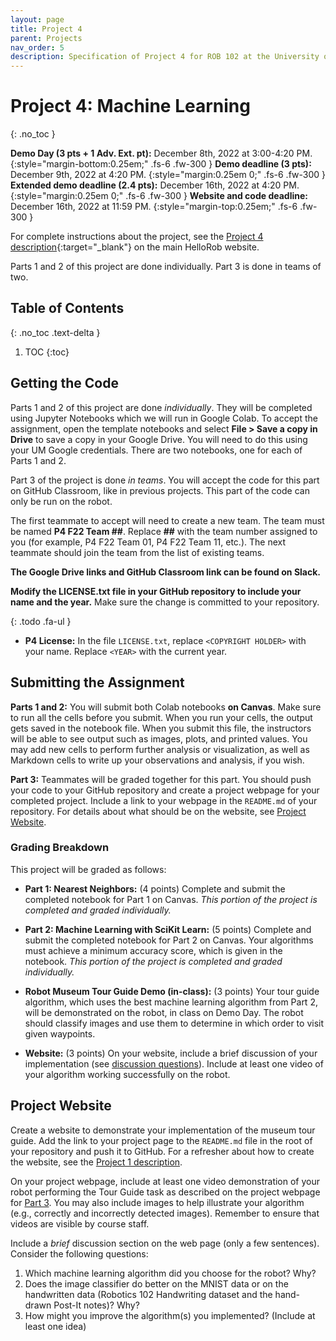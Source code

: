 ```yaml
---
layout: page
title: Project 4
parent: Projects
nav_order: 5
description: Specification of Project 4 for ROB 102 at the University of Michigan.
---
```


# Project 4: Machine Learning
{: .no_toc }

**Demo Day (3 pts + 1 Adv. Ext. pt):** December 8th, 2022 at 3:00-4:20 PM.
{:style="margin-bottom:0.25em;" .fs-6 .fw-300 }
**Demo deadline (3 pts):** December 9th, 2022 at 4:20 PM.
{:style="margin:0.25em 0;" .fs-6 .fw-300 }
**Extended demo deadline (2.4 pts):** December 16th, 2022 at 4:20 PM.
{:style="margin:0.25em 0;" .fs-6 .fw-300 }
**Website and code deadline:** December 16th, 2022 at 11:59 PM.
{:style="margin-top:0.25em;" .fs-6 .fw-300 }

For complete instructions about the project, see the [Project 4 description](https://hellorob.org/projects/p4){:target="_blank"} on the main HelloRob website.

Parts 1 and 2 of this project are done individually. Part 3 is done in teams of two.

## Table of Contents
{: .no_toc .text-delta }

1. TOC
{:toc}

## Getting the Code

Parts 1 and 2 of this project are done *individually*. They will be completed using Jupyter Notebooks which we will run in Google Colab. To accept the assignment, open the template notebooks and select **File > Save a copy in Drive** to save a copy in your Google Drive. You will need to do this using your UM Google credentials. There are two notebooks, one for each of Parts 1 and 2.

Part 3 of the project is done *in teams*. You will accept the code for this part on GitHub Classroom, like in previous projects. This part of the code can only be run on the robot.

The first teammate to accept will need to create a new team. The team must be named **P4 F22 Team ##**. Replace **##** with the team number assigned to you (for example, P4 F22 Team 01, P4 F22 Team 11, etc.). The next teammate should join the team from the list of existing teams.

**The Google Drive links and GitHub Classroom link can be found on Slack.**

**Modify the LICENSE.txt file in your GitHub repository to include your name and the year.** Make sure the change is committed to your repository.

{: .todo .fa-ul }
* <span class="fa-li"><i class="fa-solid fa-laptop-code"></i></span>
    **P4 License:** In the file `LICENSE.txt`, replace `<COPYRIGHT HOLDER>` with your name. Replace `<YEAR>` with the current year.

## Submitting the Assignment

**Parts 1 and 2:** You will submit both Colab notebooks **on Canvas**. Make sure to run all the cells before you submit. When you run your cells, the output gets saved in the notebook file. When you submit this file, the instructors will be able to see output such as images, plots, and printed values. You may add new cells to perform further analysis or visualization, as well as Markdown cells to write up your observations and analysis, if you wish.

**Part 3:** Teammates will be graded together for this part. You should push your code to your GitHub repository and create a project webpage for your completed project. Include a link to your webpage in the `README.md` of your repository. For details about what should be on the website, see [Project Website](#project-website).

### Grading Breakdown

This project will be graded as follows:

- **Part 1: Nearest Neighbors:** (4 points)
  Complete and submit the completed notebook for Part 1 on Canvas. *This portion of the project is completed and graded individually.*

- **Part 2: Machine Learning with SciKit Learn:** (5 points)
  Complete and submit the completed notebook for Part 2 on Canvas. Your algorithms must achieve a minimum accuracy score, which is given in the notebook. *This portion of the project is completed and graded individually.*

- **Robot Museum Tour Guide Demo (in-class):** (3 points)
  Your tour guide algorithm, which uses the best machine learning algorithm from Part 2, will be demonstrated on the robot, in class on Demo Day. The robot should classify images and use them to determine in which order to visit given waypoints.

- **Website:** (3 points)
  On your website, include a brief discussion of your implementation (see [discussion questions](#project-website)). Include at least one video of your algorithm working successfully on the robot.

## Project Website

Create a website to demonstrate your implementation of the museum tour guide. Add the link to your project page to the `README.md` file in the root of your repository and push it to GitHub. For a refresher about how to create the website, see the [Project 1 description](/projects/p1#project-website).

On your project webpage, include at least one video demonstration of your robot performing the Tour Guide task as described on the project webpage for [Part 3](http://hellorob.org/projects/p4#tour_guide). You may also include images to help illustrate your algorithm (e.g., correctly and incorrectly detected images). Remember to ensure that videos are visible by course staff.

Include a *brief* discussion section on the web page (only a few sentences). Consider the following questions:

1. Which machine learning algorithm did you choose for the robot? Why?
2. Does the image classifier do better on the MNIST data or on the handwritten data (Robotics 102 Handwriting dataset and the hand-drawn Post-It notes)? Why?
3. How might you improve the algorithm(s) you implemented? (Include at least one idea)
